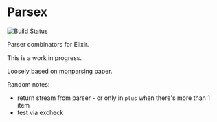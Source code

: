 Parsex
======
[![Build Status](https://travis-ci.org/herenowcoder/parsex.svg?branch=master)](https://travis-ci.org/herenowcoder/parsex)

Parser combinators for Elixir.

This is a work in progress. 

Loosely based on [monparsing] paper.

[monparsing]: http://www.cs.nott.ac.uk/~gmh/bib.html#monparsing

Random notes:
* return stream from parser - or only in `plus` when there's more
  than 1 item
* test via excheck
